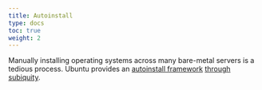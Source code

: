 ```yaml
---
title: Autoinstall
type: docs
toc: true
weight: 2
---
```


Manually installing operating systems across many bare-metal servers is a tedious process.
Ubuntu provides an [autoinstall framework](https://canonical-subiquity.readthedocs-hosted.com/en/latest/) [through subiquity](https://github.com/canonical/subiquity).


